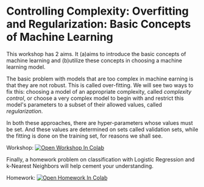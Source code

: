 # Controlling Complexity: Overfitting and Regularization: Basic Concepts of Machine Learning

This workshop has 2 aims. It (a)aims to introduce the basic concepts of machine learning and (b)utilize these concepts in choosing a machine learning model.

The basic problem with models that are too complex in machine earning is that they are not robust. This is called over-fitting. We will see two ways to fix this: choosing a model of an appropriate complexity, called *complexity control*, or choose a very complex model to begin with and restrict this model's parameters to a subset of their allowed values, called *regularization*.

In both these approaches, there are hyper-parameters whose values must be set. And these values are determined on sets called validation sets, while the fitting is done on the training set, for reasons we shall see.

Workshop: [![Open Workshop In Colab](https://colab.research.google.com/assets/colab-badge.svg)](https://colab.research.google.com/github/univai-community/ControllingComplexity/blob/main/basic_concepts.ipynb)

Finally, a homework problem on classification with Logistic Regression and k-Nearest Neighbors will help cement your understanding.

Homework: [![Open Homework In Colab](https://colab.research.google.com/assets/colab-badge.svg)](https://colab.research.google.com/github/univai-ghf/ControllingComplexity/blob/main/homework_knnClassification.ipynb)
